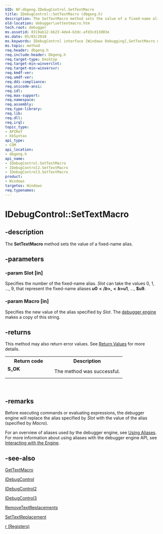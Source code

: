 ```yaml
---
UID: NF:dbgeng.IDebugControl.SetTextMacro
title: IDebugControl::SetTextMacro (dbgeng.h)
description: The SetTextMacro method sets the value of a fixed-name alias.
old-location: debugger\settextmacro.htm
tech.root: debugger
ms.assetid: 8319ab12-bb23-4de4-b3dc-afd3cd13d03e
ms.date: 05/03/2018
ms.keywords: IDebugControl interface [Windows Debugging],SetTextMacro method, IDebugControl.SetTextMacro, IDebugControl2 interface [Windows Debugging],SetTextMacro method, IDebugControl2::SetTextMacro, IDebugControl3 interface [Windows Debugging],SetTextMacro method, IDebugControl3::SetTextMacro, IDebugControl::SetTextMacro, IDebugControl_5eac09ea-004d-4231-b865-d191790880fc.xml, SetTextMacro, SetTextMacro method [Windows Debugging], SetTextMacro method [Windows Debugging],IDebugControl interface, SetTextMacro method [Windows Debugging],IDebugControl2 interface, SetTextMacro method [Windows Debugging],IDebugControl3 interface, dbgeng/IDebugControl2::SetTextMacro, dbgeng/IDebugControl3::SetTextMacro, dbgeng/IDebugControl::SetTextMacro, debugger.settextmacro
ms.topic: method
req.header: dbgeng.h
req.include-header: Dbgeng.h
req.target-type: Desktop
req.target-min-winverclnt: 
req.target-min-winversvr: 
req.kmdf-ver: 
req.umdf-ver: 
req.ddi-compliance: 
req.unicode-ansi: 
req.idl: 
req.max-support: 
req.namespace: 
req.assembly: 
req.type-library: 
req.lib: 
req.dll: 
req.irql: 
topic_type:
- APIRef
- kbSyntax
api_type:
- COM
api_location:
- dbgeng.h
api_name:
- IDebugControl.SetTextMacro
- IDebugControl2.SetTextMacro
- IDebugControl3.SetTextMacro
product:
- Windows
targetos: Windows
req.typenames: 
---
```


# IDebugControl::SetTextMacro


## -description


The <b>SetTextMacro</b>  method sets the value of a fixed-name alias.


## -parameters




### -param Slot [in]

Specifies the number of the fixed-name alias.  <i>Slot</i> can take the values 0, 1, ..., 9, that represent the fixed-name aliases <b>$u0</b>, <b>$u1</b>, ..., <b>$u9</b>.


### -param Macro [in]

Specifies the new value of the alias specified by <i>Slot</i>.  The <a href="https://docs.microsoft.com/windows-hardware/drivers/debugger/introduction">debugger engine</a> makes a copy of this string.


## -returns



This method may also return error values.  See <a href="https://docs.microsoft.com/windows-hardware/drivers/debugger/hresult-values">Return Values</a> for more details.

<table>
<tr>
<th>Return code</th>
<th>Description</th>
</tr>
<tr>
<td width="40%">
<dl>
<dt><b>S_OK</b></dt>
</dl>
</td>
<td width="60%">
The method was successful.

</td>
</tr>
</table>
 




## -remarks



Before executing commands or evaluating expressions, the debugger engine will replace the alias specified by <i>Slot</i> with the value of the alias (specified by <i>Macro</i>).

For an overview of aliases used by the debugger engine, see <a href="https://docs.microsoft.com/windows-hardware/drivers/debugger/using-aliases">Using Aliases</a>.  For more information about using aliases with the debugger engine API, see <a href="https://docs.microsoft.com/windows-hardware/drivers/debugger/interacting-with-the-engine">Interacting with the Engine</a>.




## -see-also




<a href="https://docs.microsoft.com/windows-hardware/drivers/ddi/content/dbgeng/nf-dbgeng-idebugcontrol3-gettextmacro">GetTextMacro</a>



<a href="https://docs.microsoft.com/windows-hardware/drivers/ddi/content/dbgeng/nn-dbgeng-idebugcontrol">IDebugControl</a>



<a href="https://docs.microsoft.com/windows-hardware/drivers/ddi/content/dbgeng/nn-dbgeng-idebugcontrol2">IDebugControl2</a>



<a href="https://docs.microsoft.com/windows-hardware/drivers/ddi/content/dbgeng/nn-dbgeng-idebugcontrol3">IDebugControl3</a>



<a href="https://docs.microsoft.com/windows-hardware/drivers/ddi/content/dbgeng/nf-dbgeng-idebugcontrol3-removetextreplacements">RemoveTextReplacements</a>



<a href="https://docs.microsoft.com/windows-hardware/drivers/ddi/content/dbgeng/nf-dbgeng-idebugcontrol3-settextreplacement">SetTextReplacement</a>



<a href="https://docs.microsoft.com/windows-hardware/drivers/debugger/r--registers-">r (Registers)</a>
 

 

